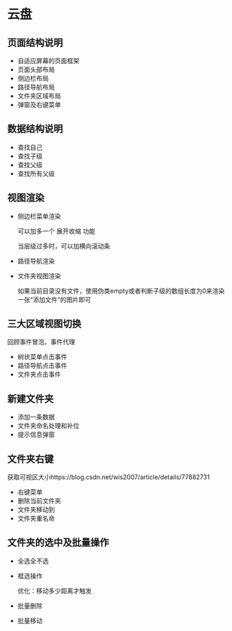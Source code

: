 # 云盘
## 页面结构说明

- 自适应屏幕的页面框架
- 页面头部布局
- 侧边栏布局
- 路径导航布局
- 文件夹区域布局
- 弹窗及右键菜单

## 数据结构说明

- 查找自己
- 查找子级
- 查找父级
- 查找所有父级

## 视图渲染

- 侧边栏菜单渲染

  可以加多一个 展开收缩 功能

  当层级过多时，可以加横向滚动条

- 路径导航渲染

- 文件夹视图渲染

  如果当前目录没有文件，使用伪类empty或者判断子级的数组长度为0来渲染一张“添加文件”的图片即可

## 三大区域视图切换

回顾事件冒泡，事件代理

- 树状菜单点击事件
- 路径导航点击事件
- 文件夹点击事件

## 新建文件夹
- 添加一条数据
- 文件夹命名处理和补位
- 提示信息弹窗

## 文件夹右键

获取可视区大小https://blog.csdn.net/wis2007/article/details/77882731

- 右键菜单
- 删除当前文件夹
- 文件夹移动到
- 文件夹重名命

## 文件夹的选中及批量操作

- 全选全不选

- 框选操作

  优化：移动多少距离才触发

- 批量删除

- 批量移动
